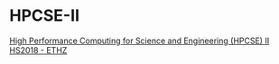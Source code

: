 # HPCSE-II
[High Performance Computing for Science and Engineering (HPCSE) II HS2018 - ETHZ](http://vvz.ethz.ch/Vorlesungsverzeichnis/lerneinheit.view?lang=en&semkez=2019S&ansicht=KATALOGDATEN&lerneinheitId=127731&)

